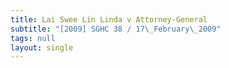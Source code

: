 ```yaml
---
title: Lai Swee Lin Linda v Attorney-General
subtitle: "[2009] SGHC 38 / 17\_February\_2009"
tags: null
layout: single
---
```


